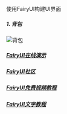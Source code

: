 使用FairyUI构建UI界面

##### 1. 背包
![背包](/assets/游戏大厅/字体颜色示意图.jpg)

##### [FairyUI在线演示](http://www.fairygui.com/demo)
##### [FairyUI社区](http://www.fairygui.com/questions)
##### [FairyUI免费视频教程](http://www.taikr.com/my/course/446)
##### [FairyUI文字教程](http://www.fairygui.com/tutorial)
